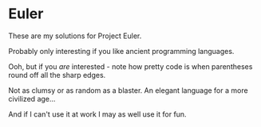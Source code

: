 
Euler
=====

These are my solutions for Project Euler.

Probably only interesting if you like ancient programming languages.

Ooh, but if you *are* interested - note how pretty code is when
parentheses round off all the sharp edges.  

Not as clumsy or as random as a blaster. An elegant language for a 
more civilized age... 

And if I can't use it at work I may as well use it for fun.

 
